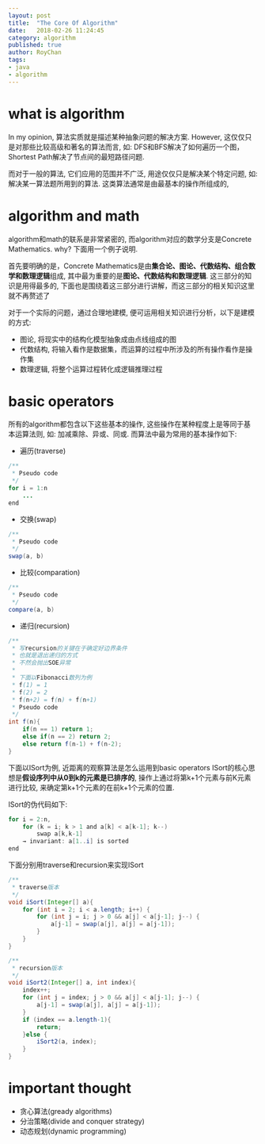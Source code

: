 ```yaml
---
layout: post
title:  "The Core Of Algorithm"
date:   2018-02-26 11:24:45
category: algorithm
published: true
author: RoyChan
tags:
- java
- algorithm
---
```


# what is algorithm
In my opinion, 算法实质就是描述某种抽象问题的解决方案. However, 这仅仅只是对那些比较高级和著名的算法而言, 如: DFS和BFS解决了如何遍历一个图，Shortest Path解决了节点间的最短路径问题. 

而对于一般的算法, 它们应用的范围并不广泛, 用途仅仅只是解决某个特定问题, 如: 解决某一算法题所用到的算法. 这类算法通常是由最基本的操作所组成的,  

# algorithm and math
algorithm和math的联系是非常紧密的, 而algorithm对应的数学分支是Concrete Mathematics. why? 下面用一个例子说明.

首先要明确的是，Concrete Mathematics是由**集合论、图论、代数结构、组合数学和数理逻辑**组成, 其中最为重要的是**图论、代数结构和数理逻辑**. 这三部分的知识是用得最多的, 下面也是围绕着这三部分进行讲解，而这三部分的相关知识这里就不再赘述了

对于一个实际的问题，通过合理地建模, 便可运用相关知识进行分析，以下是建模的方式:
* 图论, 将现实中的结构化模型抽象成由点线组成的图
* 代数结构, 将输入看作是数据集，而运算的过程中所涉及的所有操作看作是操作集
* 数理逻辑, 将整个运算过程转化成逻辑推理过程



# basic operators
所有的algorithm都包含以下这些基本的操作, 这些操作在某种程度上是等同于基本运算法则, 如: 加减乘除、异或、同或. 而算法中最为常用的基本操作如下:
* 遍历(traverse)

```java
/**
 * Pseudo code
 */
for i = 1:n
    ...
end
```
* 交换(swap)

```java
/**
 * Pseudo code
 */
swap(a, b)
```
* 比较(comparation)

```java
/**
 * Pseudo code
 */
compare(a, b)
```
* 递归(recursion)

```java
/**
 * 写recursion的关键在于确定好边界条件
 * 也就是退出递归的方式
 * 不然会抛出SOE异常
 * 
 * 下面以Fibonacci数列为例
 * f(1) = 1
 * f(2) = 2
 * f(n+2) = f(n) + f(n+1)
 * Pseudo code
 */
int f(n){
    if(n == 1) return 1;
    else if(n == 2) return 2;
    else return f(n-1) + f(n-2);
}
```

下面以ISort为例, 近距离的观察算法是怎么运用到basic operators
ISort的核心思想是**假设序列中从0到k的元素是已排序的**, 操作上通过将第k+1个元素与前K元素进行比较, 来确定第k+1个元素的在前k+1个元素的位置. 

ISort的伪代码如下:
```java
for i = 2:n,
    for (k = i; k > 1 and a[k] < a[k-1]; k--)
        swap a[k,k-1]
    → invariant: a[1..i] is sorted
end
```
下面分别用traverse和recursion来实现ISort
```java
/**
 * traverse版本
 */
void iSort(Integer[] a){
    for (int i = 2; i < a.length; i++) {
        for (int j = i; j > 0 && a[j] < a[j-1]; j--) {
            a[j-1] = swap(a[j], a[j] = a[j-1]);
        }
    }
}
```
```java
/**
 * recursion版本
 */
void iSort2(Integer[] a, int index){
    index++;
    for (int j = index; j > 0 && a[j] < a[j-1]; j--) {
        a[j-1] = swap(a[j], a[j] = a[j-1]);
    }
    if (index == a.length-1){
        return;
    }else {
        iSort2(a, index);
    }
}
```

# important thought
* 贪心算法(gready algorithms)
* 分治策略(divide and conquer strategy)
* 动态规划(dynamic programming)


